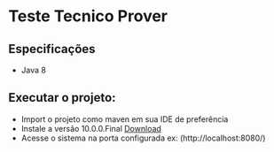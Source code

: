 # Teste Tecnico Prover
## Especificações
* Java 8
## Executar o projeto:
* Import o projeto como maven em sua IDE de preferência
* Instale a versão 10.0.0.Final  [Download](https://www.wildfly.org/downloads/)
* Acesse o sistema na porta configurada ex: (http://localhost:8080/)
